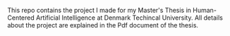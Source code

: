 This repo contains the project I made for my Master's Thesis in Human-Centered Artificial Intelligence at Denmark Techincal University. All details about the project are explained in the Pdf document of the thesis.
